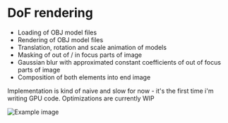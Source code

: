 # DoF rendering

- Loading of OBJ model files
- Rendering of OBJ model files
- Translation, rotation and scale animation of models
- Masking of out of / in focus parts of image
- Gaussian blur with approximated constant coefficients of out of focus parts of image
- Composition of both elements into end image

Implementation is kind of naive and slow for now - it's the first time i'm writing GPU code. Optimizations are currently WIP

![Example image](https://raw.githubusercontent.com/bartlomiejn/dof-rendering-metal/master/dof_rendering.gif)
